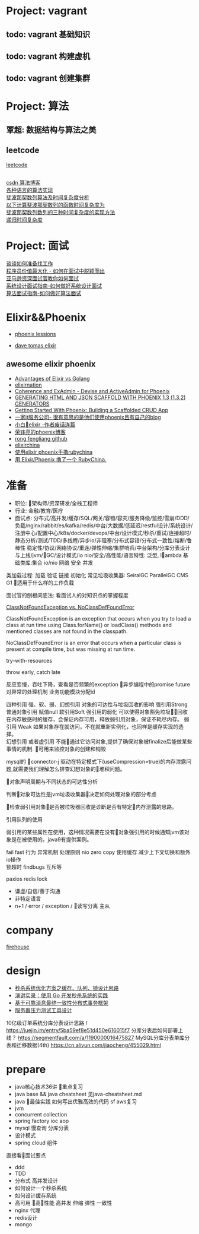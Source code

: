 # Project: vagrant
 ## todo: vagrant 基础知识
 ## todo: vagrant 构建虚机
 ## todo: vagrant 创建集群


# Project: 算法
 ## 覃超: 数据结构与算法之美
 ## leetcode
 [leetcode](https://leetcode.com/problems/linked-list-cycle/)  
 ##
[csdn 算法博客](https://blog.csdn.net/MBuger/article/details/70259940)  
[各种语言的算法实现](https://rosettacode.org/wiki/Category:Elixir)  
[斐波那契数列算法及时间复杂度分析
](https://blog.csdn.net/ecjtu_yuweiwei/article/details/47282457)  
[以下计算斐波那契数列的函数时间复杂度为](https://www.nowcoder.com/questionTerminal/fd57dad14d224881a929d6739741fe50)  
[斐波那契数列数列的三种时间复杂度的实现方法
](https://blog.csdn.net/u012684062/article/details/76330075)  
[递归时间复杂度](https://www.cnblogs.com/youxin/p/3284089.html)  


# Project: 面试
[谈谈如何准备找工作](https://segmentfault.com/a/1190000011275849)  
[程序员价值最大化 - 如何在面试中脱颖而出](https://segmentfault.com/l/1500000010412102)  
[亚马逊资深面试官教你如何面试](https://segmentfault.com/l/1500000010991087)  
[系统设计面试指南-如何做好系统设计面试](https://segmentfault.com/l/1500000015156310)  
[算法面试指南-如何做好算法面试](https://segmentfault.com/l/1500000015156212)  

# Elixir&&Phoenix  
- [phoenix lessions](http://phoenix.thefirehoseproject.com/11.html)  

- [dave tomas elixir](https://www.youtube.com/watch?v=KQwEmdOH-GM)  

## awesome elixir phoenix
- [Advantages of Elixir vs Golang
](https://www.cogini.com/blog/advantages-of-elixir-vs-golang/)  
- [elixirnation](https://elixirnation.io/tools/obelisk-static-site-generator-for-elixir-like-jekyll)  
- [Coherence and ExAdmin - Devise and ActiveAdmin for Phoenix](http://www.akitaonrails.com/2016/12/06/coherence-and-exadmin-devise-and-activeadmin-for-phoenix)  
- [GENERATING HTML AND JSON SCAFFOLD WITH PHOENIX 1.3 (1.3.2) GENERATORS](https://www.kickinespresso.com/posts/generating-html-and-json-scaffold-with-phoenix-1-3-1-3-2-generorators)  
- [Getting Started With Phoenix: Building a Scaffolded CRUD App
](http://nithinbekal.com/posts/elixir-phoenix-crud-app/)  
- [一家it服务公司- 很有意思的是他们使用phoenix且有自己的blog](https://www.kickinespresso.com/#blog)  
- [小白elixir -作者废话连篇](https://joyofelixir.com/toc.html)  
- [荣锋亮的phoenix博客](https://www.cnblogs.com/rongfengliang/p/8873422.html)  
- [rong fengliang github](https://github.com/rongfengliang?tab=repositories)  
- [elixirchina](https://www.cnblogs.com/rongfengliang/p/8873422.html) 
- [使用elixir phoenix手撸rubychina](https://github.com/zven21/mipha)  
- [用 Elixir/Phoenix 撸了一个 RubyChina.
](https://www.v2ex.com/t/472072)  

# 准备 
- 职位: 架构师/资深研发/全栈工程师
- 行业: 金融/教育/医疗
- 面试点: 分布式/高并发/缓存/SQL/网关/容错/容灾/服务降级/监控/雪崩/DDD/负载/nginx/rabbit/es/kafka/redis/中台/大数据/低延迟/restful设计/系统设计/注册中心/配置中心/k8s/docker/devops/中台/设计模式/秒杀/重试/连接超时/静态分析/测试/TDD/多线程/异步io/非阻塞/分布式容错/分布式一致性/熔断/鲁棒性 稳定性/协议/网络协议/重连/弹性伸缩/集群哨兵/中台架构/分库分表设计与上线/jvm/GC/设计模式/io nio/安全/高性能/语言特性: 泛型, lambda 基础类库:集合 io/nio 网络 安全 并发

类加载过程: 加载 验证 链接 初始化
常见垃圾收集器: SeiralGC ParallelGC CMS G1 适用于什么样的工作负载

面试官的刨根问底法: 看面试人的对知识点的掌握程度

[ClassNotFoundException vs. NoClassDefFoundError](https://dzone.com/articles/java-classnotfoundexception-vs-noclassdeffounderro)  

ClassNotFoundException is an exception that occurs when you try to load a class at run time using Class.forName() or loadClass() methods and mentioned classes are not found in the classpath.

NoClassDefFoundError is an error that occurs when a particular class is present at compile time, but was missing at run time.

try-with-resources

throw early, catch late

反应变慢，吞吐下降，查看是否频繁的exception
异步编程中的promise future对异常的处理机制
业务功能模块分配id

四种引用 强、软、弱、幻想引用 对象的可达性与垃圾回收的影响
强引用Strong 普通对象引用 赋值null
软引用Soft  强引用的弱化 可以使得对象豁免垃圾回收 在内存敏感时的缓存，会保证内存可用，释放弱引用对象，保证不耗尽内存。
弱引用 Weak  如果对象存在就访问，不在就重新实例化，也同样是缓存实现的选择。  
幻想引用 或者虚引用  不能通过它访问对象,提供了确保对象被finalize后能做某些事情的机制. 可用来监控对象的创建和销毁

mysql的 connector-j 驱动在特定模式下(useCompression=true)的内存泄露问题,就需要我们理解怎么排查幻想对象的堆积问题。  

对象声明周期与不同状态的可达性分析

判断对象可达性是jvm垃圾收集器决定如何处理对象的部分考虑

检查弱引用对象是否被垃圾器回收是诊断是否有特定内存泄露的思路。  

引用队列的使用  

弱引用的某些属性在使用，这种情况需要在没有对象强引用的时候通知jvm该对象是在被使用的。java9有提供案例。  


fail fast 行为  异常机制 处理原则
nio zero copy
使用缓存 减少上下文切换和额外io操作  
锁超时 findbugs 互斥等


paxios 
redis lock



















- 谦虚/自信/善于沟通
- 非特定语言
- n+1 / error / exception / 读写分离 主从
# company
[firehouse](http://blog.thefirehoseproject.com/posts/category/career-advice/)  


# design
- [秒杀系统优化方案之缓存、队列、锁设计思路](https://segmentfault.com/a/1190000008888926)  
- [演讲实录：使用 Go 开发秒杀系统的实践](http://blog.shurenyun.com/untitled-7/)    
- [基于可靠消息最终一致性分布式事务框架
](https://github.com/yu199195/myth)    
- [服务器压力测试工具设计](https://blog.csdn.net/MBuger/column/info/28555)  

10亿级订单系统分库分表设计思路！ https://juejin.im/entry/5ba59ef8e51d450e616015f7
分库分表后如何部署上线？ https://segmentfault.com/a/1190000016475827
MySQL分库分表单库分表和迁移数据(4th) https://cn.aliyun.com/jiaocheng/455029.html 


# prepare
- java核心技术36讲 重点复习
- java base && java cheatsheet 见java-cheatsheet.md
- java 最佳实践 如何写出优雅高效的代码 sf aws复习
- jvm
- concurrent collection
- spring factory ioc aop
- mysql 慢查询 分库分表
- 设计模式
- spring cloud 组件

直接看面试要点 


- ddd
- TDD
- 分布式 高并发设计
- 如何设计一个秒杀系统
- 如何设计缓存系统
- 高可用 高性能 高并发 伸缩 弹性 一致性
- nginx 代理
- redis设计
- mongo
